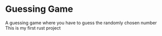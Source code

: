 # Guessing Game
A guessing game where you have to guess the randomly chosen number\
This is my first rust project
